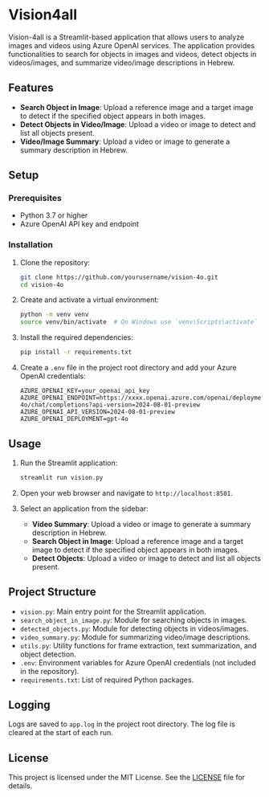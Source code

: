# Vision4all

Vision-4all is a Streamlit-based application that allows users to analyze images and videos using Azure OpenAI services. The application provides functionalities to search for objects in images and videos, detect objects in videos/images, and summarize video/image descriptions in Hebrew.

## Features

- **Search Object in Image**: Upload a reference image and a target image to detect if the specified object appears in both images.
- **Detect Objects in Video/Image**: Upload a video or image to detect and list all objects present.
- **Video/Image Summary**: Upload a video or image to generate a summary description in Hebrew.

## Setup

### Prerequisites

- Python 3.7 or higher
- Azure OpenAI API key and endpoint

### Installation

1. Clone the repository:
    ```sh
    git clone https://github.com/yourusername/vision-4o.git
    cd vision-4o
    ```

2. Create and activate a virtual environment:
    ```sh
    python -m venv venv
    source venv/bin/activate  # On Windows use `venv\Scripts\activate`
    ```

3. Install the required dependencies:
    ```sh
    pip install -r requirements.txt
    ```

4. Create a `.env` file in the project root directory and add your Azure OpenAI credentials:
    ```properties
    AZURE_OPENAI_KEY=your_openai_api_key
    AZURE_OPENAI_ENDPOINT=https://xxxx.openai.azure.com/openai/deployments/gpt-4o/chat/completions?api-version=2024-08-01-preview
    AZURE_OPENAI_API_VERSION=2024-08-01-preview
    AZURE_OPENAI_DEPLOYMENT=gpt-4o
    ```

## Usage

1. Run the Streamlit application:
    ```sh
    streamlit run vision.py
    ```

2. Open your web browser and navigate to `http://localhost:8501`.

3. Select an application from the sidebar:
    - **Video Summary**: Upload a video or image to generate a summary description in Hebrew.
    - **Search Object in Image**: Upload a reference image and a target image to detect if the specified object appears in both images.
    - **Detect Objects**: Upload a video or image to detect and list all objects present.

## Project Structure

- `vision.py`: Main entry point for the Streamlit application.
- `search_object_in_image.py`: Module for searching objects in images.
- `detected_objects.py`: Module for detecting objects in videos/images.
- `video_summary.py`: Module for summarizing video/image descriptions.
- `utils.py`: Utility functions for frame extraction, text summarization, and object detection.
- `.env`: Environment variables for Azure OpenAI credentials (not included in the repository).
- `requirements.txt`: List of required Python packages.

## Logging

Logs are saved to `app.log` in the project root directory. The log file is cleared at the start of each run.

## License

This project is licensed under the MIT License. See the [LICENSE](LICENSE) file for details.
